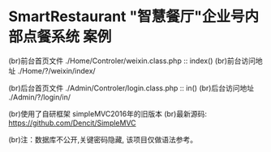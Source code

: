 # SmartRestaurant "智慧餐厅"企业号内部点餐系统 案例

(br)前台首页文件 ./Home/Controler/weixin.class.php :: index()
(br)前台访问地址 ./Home/?/weixin/index/

(br)后台首页文件 ./Admin/Controler/login.class.php :: in()
(br)后台访问地址 ./Admin/?/login/in/


(br)使用了自研框架 simpleMVC2016年的旧版本
(br)最新源码: https://github.com/Dencit/SimpleMVC

(br)注：数据库不公开,关键密码隐藏, 该项目仅做语法参考。